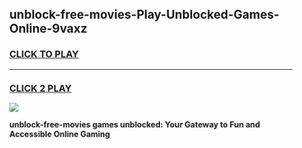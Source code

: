 
## unblock-free-movies-Play-Unblocked-Games-Online-9vaxz
<h3>
<a href="https://premium76.site?title=unblock-free-movies&ref=25A">CLICK TO PLAY</a></h3>
<hr>

<h3>
<a href="https://premium76.site?title=unblock-free-movies&ref=25A">CLICK 2 PLAY</a>
  
</h3>

<a href="https://premium76.site?title=unblock-free-movies&ref=25A"><img src="https://clearcache.store/games.png"></a>


**unblock-free-movies games unblocked: Your Gateway to Fun and Accessible Online Gaming**
